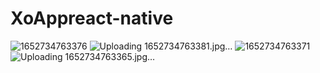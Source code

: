 # XoAppreact-native
![1652734763376](https://user-images.githubusercontent.com/46983618/168810779-c14aaeb5-2448-43c9-b16a-7e14e6e20c99.jpg)
![Uploading 1652734763381.jpg…]()
![1652734763371](https://user-images.githubusercontent.com/46983618/168810798-9740be95-72a7-413b-b9fd-f80979a31a85.jpg)
![Uploading 1652734763365.jpg…]()
